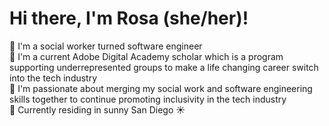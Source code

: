 # Hi there, I'm Rosa (she/her)! 
:cherry_blossom: I'm a social worker turned software engineer  
:cherry_blossom: I'm a current Adobe Digital Academy scholar which is a program supporting underrepresented groups to make a life changing career switch into the tech industry  
:cherry_blossom: I'm passionate about merging my social work and software engineering skills together to continue promoting inclusivity in the tech industry  
:cherry_blossom: Currently residing in sunny San Diego ☀️

